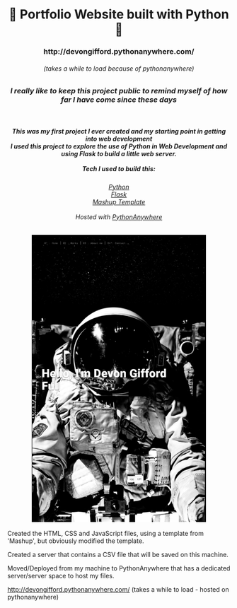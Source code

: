 <!-- Introduction Text -->
<div align="center">
    <h1>👋 Portfolio Website built with Python 👋 </h1>
    <h3> http://devongifford.pythonanywhere.com/ </h3>
    <h6> (takes a while to load because of pythonanywhere) </h6>
    <h3> <em> I really like to keep this project public to remind myself of how far I have come since these days </em> </h3>
    <br>
    <h5>
        This was my first project I ever created and my starting point in getting into web development <br>I used this project to explore the use of Python in Web Development and using Flask to build a little web server.
        <br><br>
        Tech I used to build this:
        <h6>
                <a href="https://www.python.org/">Python</a> <br>
                <a href="https://flask.palletsprojects.com/">Flask</a> <br>
                <a href="http://mashup-template.com/">Mashup Template </a> <br>
                <br>
            Hosted with <a href="https://www.pythonanywhere.com/">PythonAnywhere</a> <br>
        </h6>
    </h5>
</div>


<p align='center'>
    <img src="z-ReadMe-media\FrontPage.png" alt="Demo" title="DemoImage" height="650">
</p>

Created the HTML, CSS and JavaScript files, using a template from 'Mashup', but obviously modified the template.

Created a server that contains a CSV file that will be saved on this machine.

Moved/Deployed from my machine to PythonAnywhere that has a dedicated server/server space to host my files.



http://devongifford.pythonanywhere.com/
(takes a while to load - hosted on pythonanywhere)